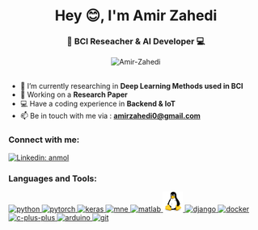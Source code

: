 

<h1 align="center">Hey 😊, I'm Amir Zahedi</h1>
<h3 align="center">🧠 BCI Reseacher & AI Developer  💻</h3>
<div align="center">
<img  src="https://www.freecodecamp.org/news/content/images/2022/11/hire-full-stack-developers1546507474317-1.gif" alt="Amir-Zahedi" />
</div>
<br>

- 🔭 I’m currently researching in **Deep Learning Methods used in BCI**
- 📑 Working on a **Research Paper**
- 💻 Have a coding experience in **Backend & IoT**
- 📫 Be in touch with me via : **amirzahedi0@gmail.com**

<h3 align="left">Connect with me:</h3>

[![Linkedin: anmol](https://img.shields.io/badge/-AmirZahedi-blue?style=flat-square&logo=Linkedin&logoColor=white&link=https://www.linkedin.com/in/amir-zahedi-p-singh/)](https://www.linkedin.com/in/amir-zahedi-956528194/)


<h3 align="left">Languages and Tools:</h3>
<a href="https://www.python.org/" target="_blank" rel="noreferrer"> <img src="https://cdn-icons-png.flaticon.com/128/5968/5968350.png" alt="python" width="40" height="40"/> </a>
<a href="https://pytorch.org/" target="_blank" rel="noreferrer"> <img src="https://img.icons8.com/fluency/40/pytorch.png" alt="pytorch" width="40" height="40"/> </a>
<a href="https://keras.io/" target="_blank" rel="noreferrer"> <img src="https://img.icons8.com/material-sharp/D00000/keras.png" alt="keras" width="40" height="40"/> </a>
<a href="https://mne.tools/" target="_blank" rel="noreferrer"> <img src="https://mne.tools/mne-realtime/_static/mne.svg" alt="mne" width="60" height="40"/> </a>
<a href="https://www.mathworks.com/" target="_blank" rel="noreferrer"> <img src="https://upload.wikimedia.org/wikipedia/commons/2/21/Matlab_Logo.png" alt="matlab" width="40" height="40"/> </a>
<a href="https://www.linux.org/" target="_blank" rel="noreferrer"> <img src="https://raw.githubusercontent.com/devicons/devicon/master/icons/linux/linux-original.svg" alt="linux" width="40" height="40"/> </a>
<a href="https://www.djangoproject.com/" target="_blank" rel="noreferrer"> <img src="https://img.icons8.com/external-tal-revivo-filled-tal-revivo/40/000000/external-django-a-high-level-python-web-framework-that-encourages-rapid-development-logo-filled-tal-revivo.png" alt="django" width="40" height="40"/> </a>
<a href="https://www.docker.com/" target="_blank" rel="noreferrer"> <img src="https://img.icons8.com/fluency/40/docker.png" alt="docker" width="40" height="40"/> </a>
<a href="https://cplusplus.com/" target="_blank" rel="noreferrer"> <img src="https://img.icons8.com/color/40/c-plus-plus-logo.png" alt="c-plus-plus" width="40" height="40"/> </a>
<a href="https://www.arduino.cc/" target="_blank" rel="noreferrer"> <img src="https://cdn.worldvectorlogo.com/logos/arduino-1.svg" alt="arduino" width="40" height="40"/> </a> 
<a href="https://git-scm.com/" target="_blank" rel="noreferrer"> <img src="https://www.vectorlogo.zone/logos/git-scm/git-scm-icon.svg" alt="git" width="40" height="40"/> </a> 
